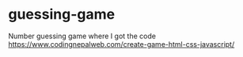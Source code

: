 # guessing-game
Number guessing game
where I got the code https://www.codingnepalweb.com/create-game-html-css-javascript/
